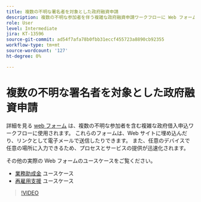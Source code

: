 ```yaml
---
title: 複数の不明な署名者を対象とした政府融資申請
description: 複数の不明な参加者を伴う複雑な政府融資申請ワークフローに Web フォームを使用する方法について説明します
role: User
level: Intermediate
jira: KT-13596
source-git-commit: ad54f7afa78b0fbb31eccf455723a8890cb92355
workflow-type: tm+mt
source-wordcount: '127'
ht-degree: 0%

---
```


# 複数の不明な署名者を対象とした政府融資申請

詳細を見る [web フォーム](../sign-advanced-users/webform.md) は、複数の不明な参加者を含む複雑な政府借入申込ワークフローに使用されます。 これらのフォームは、Web サイトに埋め込んだり、リンクとして電子メールで送信したりできます。 また、任意のデバイスで任意の場所に入力できるため、プロセスとサービスの提供が迅速化されます。

その他の実際の Web フォームのユースケースをご覧ください。

* [業務助成金](https://experienceleague.adobe.com/docs/document-cloud-learn/sign-learning-hub/expand/recipes/gov/usecasegovgrants.html?lang=en) ユースケース
* [再雇用支援](https://experienceleague.adobe.com/docs/document-cloud-learn/sign-learning-hub/expand/recipes/gov/usecasegovreemployment.html?lang=en) ユースケース

>[!VIDEO](https://video.tv.adobe.com/v/3421619?quality=12&learn=on&hidetitle=true)
